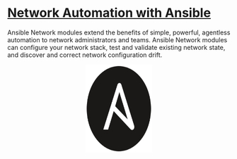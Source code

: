 # [Network Automation with Ansible](https://docs.ansible.com/ansible/2.9/network/index.html)

Ansible Network modules extend the benefits of simple, powerful, agentless automation to network administrators and teams. Ansible Network modules can configure your network stack, test and validate existing network state, and discover and correct network configuration drift.

<div align="center">
  <img src="https://github.com/devicons/devicon/blob/master/icons/ansible/ansible-original.svg" title="Ansible" alt="Ansible" width="150" height="200"/>
</div>  
